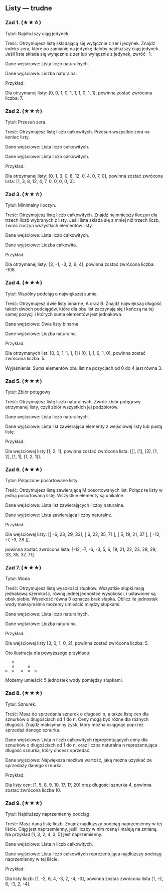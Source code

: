 ## Listy — trudne

### Zad 1.  (★★☆)

Tytuł: Najdłuższy ciąg jedynek.

Treść: Otrzymujesz listę składającą się wyłącznie z zer i jedynek. Znajdź indeks zera, które po zamianie na jedynkę dałoby najdłuższy ciąg jedynek. Jeśli lista składa się wyłącznie z zer lub wyłącznie z jedynek, zwróć -1.

Dane wejściowe: Lista liczb naturalnych.

Dane wyjściowe: Liczba naturalna.

Przykład:

Dla otrzymanej listy: [0, 0, 1, 0, 1, 1, 1, 0, 1, 1], powinna zostać zwrócona liczba: 7.

### Zad 2. (★★☆)

Tytuł: Przesuń zera.

Treść: Otrzymujesz listę liczb całkowitych. Przesuń wszystkie zera na koniec listy.

Dane wejściowe: Lista liczb całkowitych.

Dane wyjściowe: Lista liczb całkowitych.

Przykład:

Dla otrzymanej listy: [0, 1, 3, 0, 8, 12, 0, 4, 0, 7, 0], powinna zostać zwrócona lista: [1, 3, 8, 12, 4, 7, 0, 0, 0, 0, 0].

### Zad 3.  (★★☆)

Tytuł: Minimalny iloczyn.

Treść: Otrzymujesz listę liczb całkowitych. Znajdź najmniejszy iloczyn dla trzech liczb wybranych z listy. Jeśli lista składa się z mniej niż trzech liczb, zwróć iloczyn wszystkich elementów listy.

Dane wejściowe: Lista liczb całkowitych.

Dane wyjściowe: Liczba całkowita.

Przykład:

Dla otrzymanej listy: [3, -1, -3, 2, 9, 4], powinna zostać zwrócona liczba: -108.

### Zad 4.  (★★★)

Tytuł: Wspólny podciąg o największej sumie.

Treść: Otrzymujesz dwie listy binarne, A oraz B. Znajdź największą długość takich dwóch podciągów, które dla obu list zaczynają się i kończą na tej samej pozycji i których suma elementów jest jednakowa.

Dane wejściowe: Dwie listy binarne.

Dane wyjściowe: Liczba naturalna.

Przykład:

Dla otrzymanych list: [0, 0, 1, 1, 1, 1] i [0, 1, 1, 0, 1, 0], powinna zostać zwrócona liczba: 5.

Wyjaśnienia: Suma elementów obu list na pozycjach od 0 do 4 jest równa 3.

### Zad 5. (★★★)

Tytuł: Zbiór potęgowy 

Treść: Otrzymujesz listę liczb naturalnych. Zwróć zbiór potęgowy otrzymanej listy, czyli zbiór wszystkich jej podzbiorów.

Dane wejściowe: Lista liczb naturalnych.

Dane wyjściowe: Lista list zawierająca elementy z wejściowej listy lub pustą listę.

Przykład:

Dla wejściowej listy [1, 2, 1], powinna zostać zwrócona lista: [[], [1], [2], [1, 2], [1, 1], [1, 2, 1]].

### Zad 6. (★★★)

Tytuł: Połączone posortowane listy 

Treść: Otrzymujesz listę zawierającą M posortowanych list. Połącz te listy w jedną posortowaną listę. Wszystkie elementy są unikalne.

Dane wejściowe: Lista list zawierających liczby naturalne.

Dane wyjściowe: Lista zawierająca liczby naturalne.

Przykład:

Dla wejściowej listy:
[[ -6, 23, 29, 33],
[ 6, 22, 35, 71 ],
[ 5, 19, 21, 37 ],
[ -12, -7, -3, 28 ]],

powinna zostać zwrócona lista: [-12, -7, -6, -3, 5, 6, 19, 21, 22, 23, 28, 29, 33, 35, 37, 71].

### Zad 7. (★★★)

Tytuł: Woda

Treść: Otrzymujesz listę wysokości słupków. Wszystkie słupki mają jednakową szerokość, równą jednej jednostce wysokości, i ustawione są obok siebie. Wysokość równa 0 oznacza brak słupka. Oblicz ile jednostek wody maksymalnie możemy umieścić między słupkami.

Dane wejściowe: Lista liczb naturalnych.

Dane wyjściowe: Liczba naturalna.

Przykład:

Dla wejściowej listy [3, 0, 1, 0, 2], powinna zostać zwrócona liczba: 5.

Oto ilustracja dla powyższego przykładu:

```
   o           
   o      o    
o  o   o  o  o 
```

Możemy umieścić 5 jednostek wody pomiędzy słupkami.

### Zad 8.  (★★★)

Tytuł: Sznurek.

Treść: Masz do sprzedania sznurek o długości n, a także listę cen dla sznurków o długościach od 1 do n. Ceny mogą być różne dla różnych długości. Znajdź maksymalny zysk, który można osiągnąć poprzez sprzedaż danego sznurka.

Dane wejściowe: Lista n liczb całkowitych reprezentujących ceny dla sznurków o długościach od 1 do n, oraz liczba naturalna n reprezentująca długość sznurka, który chcesz sprzedać.

Dane wyjściowe: Największa możliwa wartość, jaką można uzyskać ze sprzedaży danego sznurka.

Przykład:

Dla listy cen: [1, 5, 8, 9, 10, 17, 17, 20] oraz długości sznurka 4, powinna zostać zwrócona liczba 10.

### Zad 9. (★★★)

Tytuł: Najdłuższy naprzemienny podciąg.

Treść: Masz daną listę liczb. Znajdź najdłuższy podciąg naprzemienny w tej liście. Ciąg jest naprzemienny, jeśli liczby w nim rosną i maleją na zmianę. Na przykład [1, 3, 2, 4, 3, 5] jest naprzemienny.

Dane wejściowe: Lista n liczb całkowitych.

Dane wyjściowe: Lista liczb całkowitych reprezentująca najdłuższy podciąg naprzemienny w tej liście.

Przykład:

Dla listy liczb: [1, -2, 6, 4, -3, 2, -4, -3], powinna zostać zwrócona lista [1, -2, 6, -3, 2, -4].
